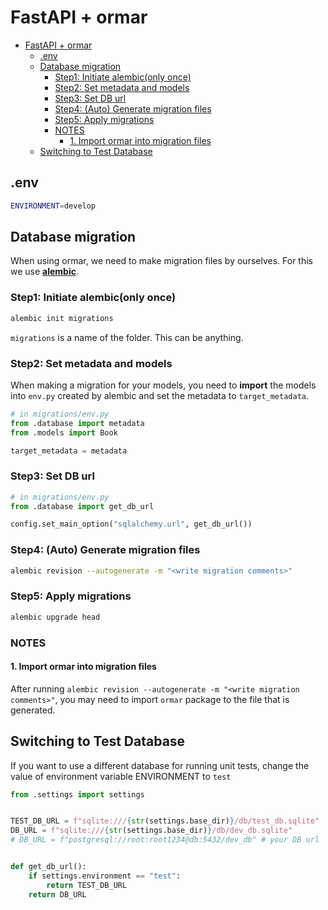 # FastAPI + ormar

- [FastAPI + ormar](#fastapi--ormar)
  - [.env](#env)
  - [Database migration](#database-migration)
    - [Step1: Initiate alembic(only once)](#step1-initiate-alembiconly-once)
    - [Step2: Set metadata and models](#step2-set-metadata-and-models)
    - [Step3: Set DB url](#step3-set-db-url)
    - [Step4: (Auto) Generate migration files](#step4-auto-generate-migration-files)
    - [Step5: Apply migrations](#step5-apply-migrations)
    - [NOTES](#notes)
      - [1. Import ormar into migration files](#1-import-ormar-into-migration-files)
  - [Switching to Test Database](#switching-to-test-database)

## .env

```sh
ENVIRONMENT=develop
```

## Database migration

When using ormar, we need to make migration files by ourselves.
For this we use **[alembic](https://github.com/alembic/alembic)**.

### Step1: Initiate alembic(only once)

```sh
alembic init migrations
```

`migrations` is a name of the folder. This can be anything.

### Step2: Set metadata and models

When making a migration for your models, you need to **import** the models into `env.py` created by alembic and set the metadata to `target_metadata`.

```py
# in migrations/env.py
from .database import metadata
from .models import Book

target_metadata = metadata
```

### Step3: Set DB url

```py
# in migrations/env.py
from .database import get_db_url

config.set_main_option("sqlalchemy.url", get_db_url())
```

### Step4: (Auto) Generate migration files

```sh
alembic revision --autogenerate -m "<write migration comments>"
```

### Step5: Apply migrations

```sh
alembic upgrade head
```

### NOTES

#### 1. Import ormar into migration files

After running `alembic revision --autogenerate -m "<write migration comments>"`, you may need to import `ormar` package to the file that is generated.

## Switching to Test Database

If you want to use a different database for running unit tests, change the value of environment variable ENVIRONMENT to `test`

```py
from .settings import settings


TEST_DB_URL = f"sqlite:///{str(settings.base_dir)}/db/test_db.sqlite"
DB_URL = f"sqlite:///{str(settings.base_dir)}/db/dev_db.sqlite"
# DB_URL = f"postgresql://root:root1234@db:5432/dev_db" # your DB url


def get_db_url():
    if settings.environment == "test":
        return TEST_DB_URL
    return DB_URL
```
